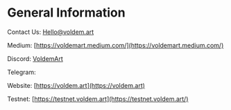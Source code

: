 # General Information

Contact Us: Hello@voldem.art

Medium: [https://voldemart.medium.com/](https://voldemart.medium.com/)

Discord: [VoldemArt ](https://discord.gg/2EFCewzqp8)

Telegram: 

Website: [https://voldem.art](https://voldem.art)

Testnet: [https://testnet.voldem.art](https://testnet.voldem.art/)

